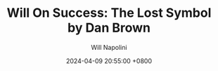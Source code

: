 ---
title: "Will On Success: The Lost Symbol by Dan Brown"
author: Will Napolini
date: 2024-04-09 20:55:00 +0800
categories: [Mindset, Book-summaries]
tags:
  [
    the-lost-symbol,
    dan-brown,
    symbology,
    freemasons,
    washington-dc,
    robert-langdon,
    cryptography,
    ancient-secrets,
    sacred-geometry,
    noahs-ark,
    apocalypse,
    conspiracy-theories,
    kabbalah,
    ancient-knowledge,
    symbolism-in-architecture,
    sacred-geometry,
    historical-fiction,
    thriller,
    hidden-truths,
    prophecy,
    secret-societies,
    art-and-symbolism,
    mystical-experiences,
    religious-symbols
  ]
image: https://pbs.twimg.com/media/GO2Co_GXEAA14jQ?format=jpg&name=large
alt: "Will On Success: The Lost Symbol by Dan Brown"
fallback:
  - 
  # Replace with the URL of your backup image
  -
  # Replace with the URL of your backup image
---